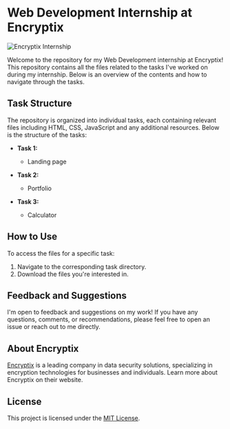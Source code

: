 # Web Development Internship at Encryptix
<div align="left">
  <img src="https://github.com/Sumitk874/Encryptix/assets/69776082/ec181e8b-6e95-46cc-b9ff-5bcb7f3be0b6" alt="Encryptix Internship" />
</div>

Welcome to the repository for my Web Development internship at Encryptix! This repository contains all the files related to the tasks I've worked on during my internship. Below is an overview of the contents and how to navigate through the tasks.

## Task Structure

The repository is organized into individual tasks, each containing relevant files including HTML, CSS, JavaScript and any additional resources. Below is the structure of the tasks:

- **Task 1:**
  - Landing page
  
- **Task 2:**
  - Portfolio
  
- **Task 3:**
  - Calculator


## How to Use

To access the files for a specific task:

1. Navigate to the corresponding task directory.
2. Download the files you're interested in.


## Feedback and Suggestions

I'm open to feedback and suggestions on my work! If you have any questions, comments, or recommendations, please feel free to open an issue or reach out to me directly.

## About Encryptix

[Encryptix](https://encryptix.in/) is a leading company in data security solutions, specializing in encryption technologies for businesses and individuals. Learn more about Encryptix on their website.

## License

This project is licensed under the [MIT License](LICENSE).

